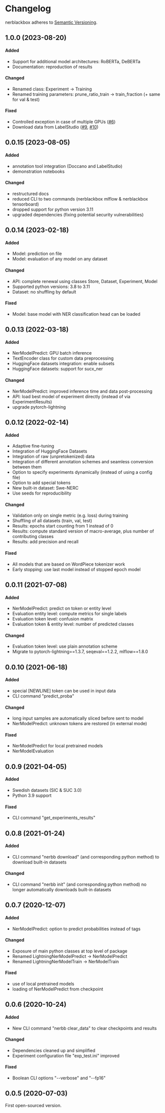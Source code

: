 # Changelog
nerblackbox adheres to [Semantic Versioning](https://semver.org/spec/v2.0.0.html).

## 1.0.0 (2023-08-20)
#### Added
- Support for additional model architectures: RoBERTa, DeBERTa
- Documentation: reproduction of results

#### Changed
- Renamed class: Experiment -> Training
- Renamed training parameters: prune_ratio_train -> train_fraction (+ same for val & test)

#### Fixed
- Controlled exception in case of multiple GPUs ([#6](https://github.com/flxst/nerblackbox/pull/6))
- Download data from LabelStudio ([#9](https://github.com/flxst/nerblackbox/pull/9), [#10](https://github.com/flxst/nerblackbox/pull/10))

## 0.0.15 (2023-08-05)
#### Added
- annotation tool integration (Doccano and LabelStudio)
- demonstration notebooks

#### Changed
- restructured docs
- reduced CLI to two commands (nerblackbox mlflow & nerblackbox tensorboard)
- dropped support for python version 3.11
- upgraded dependencies (fixing potential security vulnerabilities)

## 0.0.14 (2023-02-18)
#### Added
- Model: prediction on file
- Model: evaluation of any model on any dataset

#### Changed
- API: complete renewal using classes Store, Dataset, Experiment, Model
- Supported python versions: 3.8 to 3.11
- Dataset: no shuffling by default

#### Fixed
- Model: base model with NER classification head can be loaded

## 0.0.13 (2022-03-18)
#### Added
- NerModelPredict: GPU batch inference
- TextEncoder class for custom data preprocessing
- HuggingFace datasets integration: enable subsets
- HuggingFace datasets: support for sucx_ner

#### Changed
- NerModelPredict: improved inference time and data post-processing
- API: load best model of experiment directly (instead of via ExperimentResults)
- upgrade pytorch-lightning

## 0.0.12 (2022-02-14)
#### Added
- Adaptive fine-tuning
- Integration of HuggingFace Datasets
- Integration of raw (unpretokenized) data
- Integration of different annotation schemes and seamless conversion between them
- Option to specify experiments dynamically (instead of using a config file)
- Option to add special tokens
- New built-in dataset: Swe-NERC
- Use seeds for reproducibility

#### Changed
- Validation only on single metric (e.g. loss) during training
- Shuffling of all datasets (train, val, test)
- Results: epochs start counting from 1 instead of 0
- Results: compute standard version of macro-average, plus number of contributing classes
- Results: add precision and recall

#### Fixed
- All models that are based on WordPiece tokenizer work
- Early stopping: use last model instead of stopped epoch model

## 0.0.11 (2021-07-08)
#### Added
- NerModelPredict: predict on token or entity level
- Evaluation entity level: compute metrics for single labels
- Evaluation token level: confusion matrix
- Evaluation token & entity level: number of predicted classes

#### Changed
- Evaluation token level: use plain annotation scheme
- Migrate to pytorch-lightning==1.3.7, seqeval==1.2.2, mlflow==1.8.0


## 0.0.10 (2021-06-18)
#### Added
- special [NEWLINE] token can be used in input data
- CLI command "predict_proba"

#### Changed
- long input samples are automatically sliced before sent to model
- NerModelPredict: unknown tokens are restored (in external mode) 

#### Fixed
- NerModelPredict for local pretrained models
- NerModelEvaluation


## 0.0.9 (2021-04-05)
#### Added
- Swedish datasets (SIC & SUC 3.0)
- Python 3.9 support

#### Fixed
- CLI command "get_experiments_results"


## 0.0.8 (2021-01-24)
#### Added
- CLI command "nerbb download" (and corresponding python method) to download built-in datasets

#### Changed
- CLI command "nerbb init" (and corresponding python method) no longer automatically downloads built-in datasets


## 0.0.7 (2020-12-07)
#### Added
- NerModelPredict: option to predict probabilities instead of tags

#### Changed
- Exposure of main python classes at top level of package
- Renamed LightningNerModelPredict -> NerModelPredict
- Renamed LightningNerModelTrain -> NerModelTrain

#### Fixed
- use of local pretrained models
- loading of NerModelPredict from checkpoint


## 0.0.6 (2020-10-24)
#### Added
- New CLI command "nerbb clear_data" to clear checkpoints and results

#### Changed
- Dependencies cleaned up and simplified
- Experiment configuration file "exp_test.ini" improved

#### Fixed
- Boolean CLI options "--verbose" and "--fp16"


## 0.0.5 (2020-07-03)
First open-sourced version.
